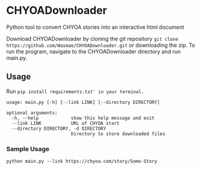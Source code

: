 # CHYOADownloader
Python tool to convert CHYOA stories into an interactive html document

Download CHYOADownloader by cloning the git repository `git clone https://github.com/Wasmae/CHYOADownloader.git` or downloading the zip. To run the program, navigate to the CHYOADownloader directory and run main.py.


## Usage
Run `pip install requirements.txt' in your terminal.`

```
usage: main.py [-h] [--link LINK] [--directory DIRECTORY]

optional arguments:
  -h, --help            show this help message and exit
  --link LINK           URL of CHYOA start
  --directory DIRECTORY, -d DIRECTORY
                        Directory to store downloaded files
```

### Sample Usage
`python main.py --link https://chyoa.com/story/Some-Story`
